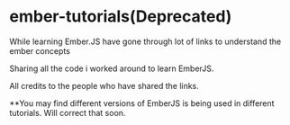 ember-tutorials(Deprecated)
===========================

While learning Ember.JS have gone through lot of links to understand the ember concepts

Sharing all the code i worked around to learn EmberJS.

All credits to the people who have shared the links.

**You may find different versions of EmberJS is being used in different tutorials. Will correct that soon.
